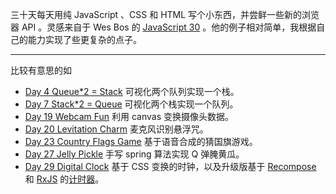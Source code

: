 三十天每天用纯 JavaScript 、CSS 和 HTML 写个小东西，并尝鲜一些新的浏览器 API 。灵感来自于 Wes Bos 的 [JavaScript 30](https://javascript30.com/) 。他的例子相对简单，我根据自己的能力实现了些更复杂的点子。

<hr class="read-more" />

比较有意思的如

- [Day 4 Queue*2 = Stack](https://codepen.io/straybugs/pen/YeNKoN) 可视化两个队列实现一个栈。
- [Day 7 Stack*2 = Queue](https://codepen.io/straybugs/pen/QQvKjo) 可视化两个栈实现一个队列。
- [Day 19 Webcam Fun](https://codepen.io/straybugs/pen/RQYVzm) 利用 canvas 变换摄像头数据。
- [Day 20 Levitation Charm](https://codepen.io/straybugs/pen/MQqLVe) 麦克风识别悬浮咒。
- [Day 23 Country Flags Game](https://codepen.io/straybugs/pen/LQMMxq) 基于语音合成的猜国旗游戏。
- [Day 27 Jelly Pickle](https://codepen.io/straybugs/pen/yvrdEr) 手写 spring 算法实现 Q 弹腌黄瓜。
- [Day 29 Digital Clock](https://codepen.io/straybugs/pen/PQrQQY) 基于 CSS 变换的时钟，以及升级版基于 [Recompose](https://github.com/acdlite/recompose) 和 [RxJS](https://rxjs-dev.firebaseapp.com/) 的[计时器](https://codepen.io/straybugs/pen/PRGZBa)。

